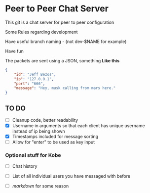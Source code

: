 # Peer to Peer Chat Server

This git is a chat server for peer to peer configuration

Some Rules regarding development 

Have useful branch naming - (not dev-$NAME for example) 

Have fun

The packets are sent using a JSON, something **Like this** 

```json
{
    "id": "Jeff Bezos",
    "ip": "127.0.0.1",
    "port": "666",
    "message": "Hey, musk calling from mars here."   
}
```

## TO DO 
- [ ] Cleanup code, better readability
- [x] Username in arguments so that each client has unique username instead of ip being shown
- [x] Timestamps included for message sorting
- [ ] Allow for "enter" to be used as key input

### Optional stuff for Kobe
- [ ] Chat history
- [ ] List of all individual users you have messaged with before
- [ ] *markdown* for some reason





